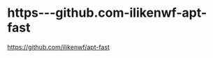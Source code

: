 https---github.com-ilikenwf-apt-fast
====================================

https://github.com/ilikenwf/apt-fast
